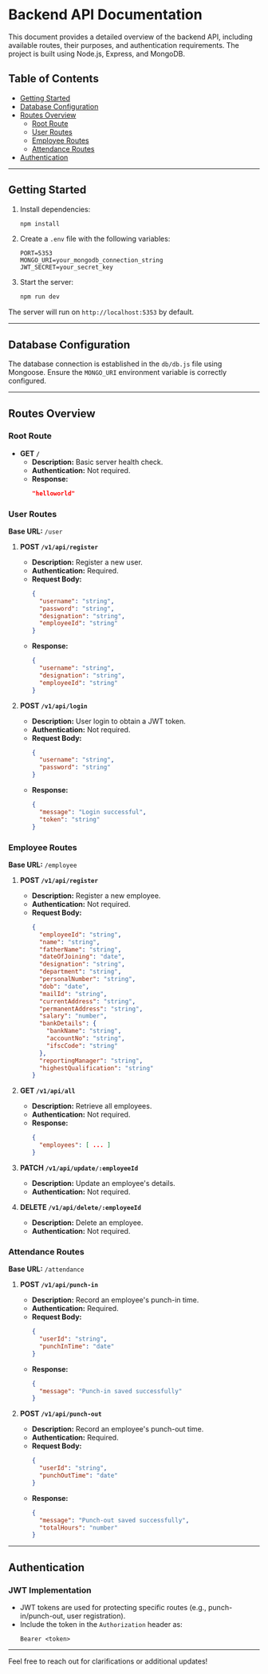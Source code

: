 # Backend API Documentation

This document provides a detailed overview of the backend API, including available routes, their purposes, and authentication requirements. The project is built using Node.js, Express, and MongoDB.

## Table of Contents
- [Getting Started](#getting-started)
- [Database Configuration](#database-configuration)
- [Routes Overview](#routes-overview)
  - [Root Route](#root-route)
  - [User Routes](#user-routes)
  - [Employee Routes](#employee-routes)
  - [Attendance Routes](#attendance-routes)
- [Authentication](#authentication)

---

## Getting Started

1. Install dependencies:
   ```bash
   npm install
   ```

2. Create a `.env` file with the following variables:
   ```env
   PORT=5353
   MONGO_URI=your_mongodb_connection_string
   JWT_SECRET=your_secret_key
   ```

3. Start the server:
   ```bash
   npm run dev
   ```

The server will run on `http://localhost:5353` by default.

---

## Database Configuration

The database connection is established in the `db/db.js` file using Mongoose. Ensure the `MONGO_URI` environment variable is correctly configured.

---

## Routes Overview

### Root Route

- **GET `/`**
  - **Description:** Basic server health check.
  - **Authentication:** Not required.
  - **Response:**
    ```json
    "helloworld"
    ```

### User Routes

**Base URL:** `/user`

1. **POST `/v1/api/register`**
   - **Description:** Register a new user.
   - **Authentication:** Required.
   - **Request Body:**
     ```json
     {
       "username": "string",
       "password": "string",
       "designation": "string",
       "employeeId": "string"
     }
     ```
   - **Response:**
     ```json
     {
       "username": "string",
       "designation": "string",
       "employeeId": "string"
     }
     ```

2. **POST `/v1/api/login`**
   - **Description:** User login to obtain a JWT token.
   - **Authentication:** Not required.
   - **Request Body:**
     ```json
     {
       "username": "string",
       "password": "string"
     }
     ```
   - **Response:**
     ```json
     {
       "message": "Login successful",
       "token": "string"
     }
     ```

### Employee Routes

**Base URL:** `/employee`

1. **POST `/v1/api/register`**
   - **Description:** Register a new employee.
   - **Authentication:** Not required.
   - **Request Body:**
     ```json
     {
       "employeeId": "string",
       "name": "string",
       "fatherName": "string",
       "dateOfJoining": "date",
       "designation": "string",
       "department": "string",
       "personalNumber": "string",
       "dob": "date",
       "mailId": "string",
       "currentAddress": "string",
       "permanentAddress": "string",
       "salary": "number",
       "bankDetails": {
         "bankName": "string",
         "accountNo": "string",
         "ifscCode": "string"
       },
       "reportingManager": "string",
       "highestQualification": "string"
     }
     ```

2. **GET `/v1/api/all`**
   - **Description:** Retrieve all employees.
   - **Authentication:** Not required.
   - **Response:**
     ```json
     {
       "employees": [ ... ]
     }
     ```

3. **PATCH `/v1/api/update/:employeeId`**
   - **Description:** Update an employee's details.
   - **Authentication:** Not required.

4. **DELETE `/v1/api/delete/:employeeId`**
   - **Description:** Delete an employee.
   - **Authentication:** Not required.

### Attendance Routes

**Base URL:** `/attendance`

1. **POST `/v1/api/punch-in`**
   - **Description:** Record an employee's punch-in time.
   - **Authentication:** Required.
   - **Request Body:**
     ```json
     {
       "userId": "string",
       "punchInTime": "date"
     }
     ```
   - **Response:**
     ```json
     {
       "message": "Punch-in saved successfully"
     }
     ```

2. **POST `/v1/api/punch-out`**
   - **Description:** Record an employee's punch-out time.
   - **Authentication:** Required.
   - **Request Body:**
     ```json
     {
       "userId": "string",
       "punchOutTime": "date"
     }
     ```
   - **Response:**
     ```json
     {
       "message": "Punch-out saved successfully",
       "totalHours": "number"
     }
     ```

---

## Authentication

### JWT Implementation

- JWT tokens are used for protecting specific routes (e.g., punch-in/punch-out, user registration).
- Include the token in the `Authorization` header as:
  ```
  Bearer <token>
  ```

---

Feel free to reach out for clarifications or additional updates!

